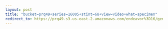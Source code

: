 ```yaml
---
layout: post
title: "bucket=prq49+series=16005+stint=68+view=video+what=specimen"
redirect_to: https://prq49.s3.us-east-2.amazonaws.com/endeavor%3D16/genomes/stage%3D0%2Bwhat%3Dgenerated/stint%3D68/series%3D16005/a%3Dgenome%2Bcriteria%3Dabundance%2Bmorph%3Dwildtype%2Bproc%3D0%2Bseries%3D16005%2Bstint%3D68%2Bthread%3D0%2Bvariation%3Dmaster%2Bext%3D.json.gz
---
```

